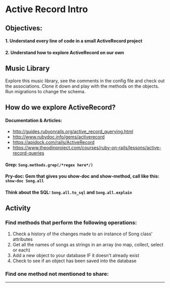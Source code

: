 # Active Record Intro

## Objectives:
#### 1. Understand every line of code in a small ActiveRecord project
#### 2. Understand how to explore ActiveRecord on our own

## Music Library
Explore this music library, see the comments in the config file and check out the associations. Clone it down and play with the methods on the objects. Run migrations to change the schema.

## How do we explore ActiveRecord?
#### Documentation & Articles:
  - http://guides.rubyonrails.org/active_record_querying.html
  - http://www.rubydoc.info/gems/activerecord
  - https://apidock.com/rails/ActiveRecord
  - https://www.theodinproject.com/courses/ruby-on-rails/lessons/active-record-queries

#### Grep: ```Song.methods.grep(/*regex here*/)```

#### Pry-doc: Gem that gives you show-doc and show-method, call like this: ```show-doc Song.all```

#### Think about the SQL: ```Song.all.to_sql``` and ```Song.all.explain```

## Activity

### Find methods that perform the following operations:
1. Check a history of the changes made to an instance of Song class' attributes
2. Get all the names of songs as strings in an array (no map, collect, select or each)
3. Add a new object to your database IF it doesn't already exist
4. Check to see if an object has been saved into the database

### Find one method not mentioned to share:
___________________________________________
